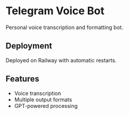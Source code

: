 # Telegram Voice Bot

Personal voice transcription and formatting bot.

## Deployment
Deployed on Railway with automatic restarts.

## Features
- Voice transcription
- Multiple output formats
- GPT-powered processing
